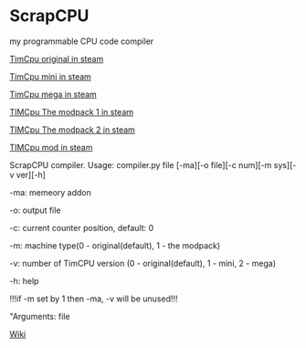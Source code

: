 # ScrapCPU
my programmable CPU code compiler

[TimCpu original in steam](https://steamcommunity.com/sharedfiles/filedetails/?id=2678083620)

[TimCpu mini in steam](https://steamcommunity.com/sharedfiles/filedetails/?id=2682961616)

[TimCpu mega in steam](https://steamcommunity.com/sharedfiles/filedetails/?id=2687909738)

[TIMCpu The modpack 1 in steam](https://steamcommunity.com/sharedfiles/filedetails/?id=2778213942)

[TIMCpu The modpack 2 in steam](https://steamcommunity.com/sharedfiles/filedetails/?id=2785897430)

[TIMCpu mod in steam](https://steamcommunity.com/sharedfiles/filedetails/?id=2807051228)

ScrapCPU compiler. Usage: compiler.py file [-ma][-o file][-c num][-m sys][-v ver][-h]

-ma: memeory addon

-o: output file

-c: current counter position, default: 0

-m: machine type(0 - original(default), 1 - the modpack)

-v: number of TimCPU version (0 - original(default), 1 - mini, 2 - mega)

-h: help



!!!if -m set by 1 then -ma, -v will be unused!!!

"Arguments: file

[Wiki](https://github.com/timofey260/ScrapCPU/wiki)
